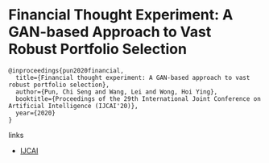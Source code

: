 # Financial Thought Experiment: A GAN-based Approach to Vast Robust Portfolio Selection
```
@inproceedings{pun2020financial,
  title={Financial thought experiment: A GAN-based approach to vast robust portfolio selection},
  author={Pun, Chi Seng and Wang, Lei and Wong, Hoi Ying},
  booktitle={Proceedings of the 29th International Joint Conference on Artificial Intelligence (IJCAI'20)},
  year={2020}
}
```

links
- [IJCAI](https://www.ijcai.org/proceedings/2020/637)
